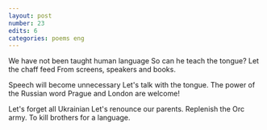 ```yaml
---
layout: post
number: 23
edits: 6
categories: poems eng
---
```


We have not been taught human language 
So can he teach the tongue?
Let the chaff feed 
From screens, speakers and books.

Speech will become unnecessary 
Let's talk with the tongue.
The power of the Russian word
Prague and London are welcome!

Let's forget all Ukrainian 
Let's renounce our parents.
Replenish the Orc army.
To kill brothers for a language.
